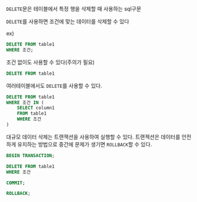 `DELETE`문은 테이블에서 특정 행을 삭제할 때 사용하는 sql구문

`DELETE`를 사용하면 조건에 맞는 데이터를 삭제할 수 있다

ex)
```sql
DELETE FROM table1
WHERE 조건;
```

조건 없이도 사용할 수 있다(주의가 필요)
```SQL
DELETE FROM table1
```

여러테이블에서도 `DELETE`를 사용할 수 있다.

```SQL
DELETE FROM table1
WHERE 조건 IN (
	SELECT column1
	FROM table1
	WHERE 조건
)
```

대규모 데이터 삭제는 트랜잭션을 사용하여 실행할 수 있다.
트랜젝션은 데이터를 안전하게 유지하는 방법으로 중간에 문제가 생기면 `ROLLBACK`할 수 있다.

```SQL
BEGIN TRANSACTION;

DELETE FROM table1
WHERE 조건

COMMIT;
```

```SQL
ROLLBACK;
```